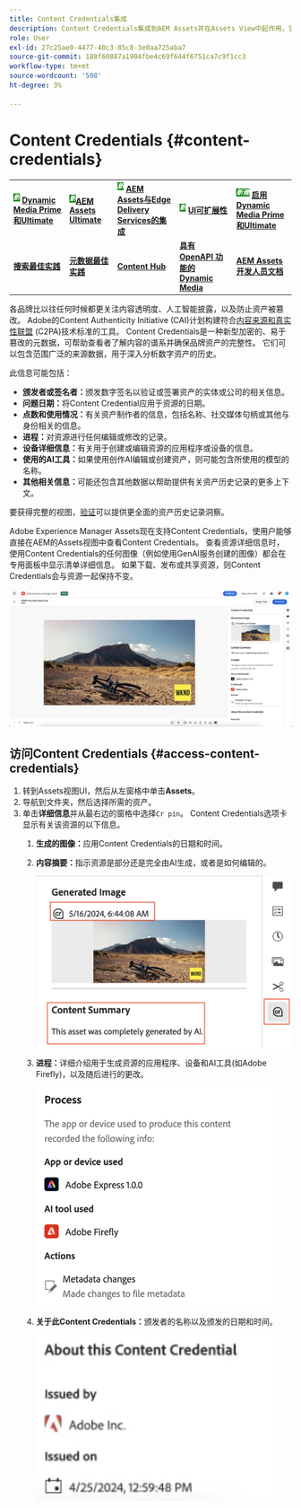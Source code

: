 ```yaml
---
title: Content Credentials集成
description: Content Credentials集成到AEM Assets并在Assets View中起作用，它可以提供资产历史记录的上下文，包括资产的创建方式以及参与创建该资产的用户。 就像数字内容的营养标签一样，Content Credentials可以帮助提高透明度并与受众建立信任。
role: User
exl-id: 27c25ae0-4477-40c3-85c8-3e0aa725aba7
source-git-commit: 188f60887a1904fbe4c69f644f6751ca7c9f1cc3
workflow-type: tm+mt
source-wordcount: '508'
ht-degree: 3%

---
```


# Content Credentials {#content-credentials}

<table>
    <tr>
        <td>
            <sup style= "background-color:#008000; color:#FFFFFF; font-weight:bold"><i>新</i></sup> <a href="/help/assets/dynamic-media/dm-prime-ultimate.md"><b>Dynamic Media Prime和Ultimate</b></a>
        </td>
        <td>
            <sup style= "background-color:#008000; color:#FFFFFF; font-weight:bold"><i>新</i></sup><a href="/help/assets/assets-ultimate-overview.md"><b>AEM Assets Ultimate</b></a>
        </td>
        <td>
            <sup style= "background-color:#008000; color:#FFFFFF; font-weight:bold"><i>新</i></sup> <a href="/help/assets/integrate-aem-assets-edge-delivery-services.md"><b>AEM Assets与Edge Delivery Services的集成</b></a>
        </td>
        <td>
            <sup style= "background-color:#008000; color:#FFFFFF; font-weight:bold"><i>新</i></sup> <a href="/help/assets/aem-assets-view-ui-extensibility.md"><b>UI可扩展性</b></a>
        </td>
          <td>
            <sup style= "background-color:#008000; color:#FFFFFF; font-weight:bold"><i>新建</i></sup> <a href="/help/assets/dynamic-media/enable-dynamic-media-prime-and-ultimate.md"><b>启用Dynamic Media Prime和Ultimate</b></a>
        </td>
    </tr>
    <tr>
        <td>
            <a href="/help/assets/search-best-practices.md"><b>搜索最佳实践</b></a>
        </td>
        <td>
            <a href="/help/assets/metadata-best-practices.md"><b>元数据最佳实践</b></a>
        </td>
        <td>
            <a href="/help/assets/product-overview.md"><b>Content Hub</b></a>
        </td>
        <td>
            <a href="/help/assets/dynamic-media-open-apis-overview.md"><b>具有 OpenAPI 功能的 Dynamic Media</b></a>
        </td>
        <td>
            <a href="https://developer.adobe.com/experience-cloud/experience-manager-apis/"><b>AEM Assets 开发人员文档</b></a>
        </td>
    </tr>
</table>

各品牌比以往任何时候都更关注内容透明度、人工智能披露，以及防止资产被篡改。 Adobe的Content Authenticity Initiative (CAI)计划构建符合[内容来源和真实性联盟](https://c2pa.org/specifications/specifications/1.1/specs/C2PA_Specification.html#_trust_model) (C2PA)技术标准的工具。 Content Credentials是一种新型加密的、易于篡改的元数据，可帮助查看者了解内容的谱系并确保品牌资产的完整性。 它们可以包含范围广泛的来源数据，用于深入分析数字资产的历史。

此信息可能包括：

* **颁发者或签名者：**&#x200B;颁发数字签名以验证或签署资产的实体或公司的相关信息。
* **问题日期：**&#x200B;将Content Credential应用于资源的日期。
* **点数和使用情况：**&#x200B;有关资产制作者的信息，包括名称、社交媒体句柄或其他与身份相关的信息。
* **进程：**&#x200B;对资源进行任何编辑或修改的记录。
* **设备详细信息：**&#x200B;有关用于创建或编辑资源的应用程序或设备的信息。
* **使用的AI工具：**&#x200B;如果使用创作AI编辑或创建资产，则可能包含所使用的模型的名称。
* **其他相关信息：**&#x200B;可能还包含其他数据以帮助提供有关资产历史记录的更多上下文。

要获得完整的视图，[验证](https://contentcredentials.org/verify)可以提供更全面的资产历史记录洞察。

Adobe Experience Manager Assets现在支持Content Credentials，使用户能够直接在AEM的Assets视图中查看Content Credentials。 查看资源详细信息时，使用Content Credentials的任何图像（例如使用GenAI服务创建的图像）都会在专用面板中显示清单详细信息。 如果下载、发布或共享资源，则Content Credentials会与资源一起保持不变。

![资源](/help/assets/assets/content-credentials.png)

## 访问Content Credentials {#access-content-credentials}

1. 转到Assets视图UI，然后从左窗格中单击&#x200B;**Assets**。
1. 导航到文件夹，然后选择所需的资产。
1. 单击&#x200B;**详细信息**&#x200B;并从最右边的窗格中选择`Cr pin`。 Content Credentials选项卡显示有关该资源的以下信息。
   1. **生成的图像：**&#x200B;应用Content Credentials的日期和时间。
   1. **内容摘要：**&#x200B;指示资源是部分还是完全由AI生成，或者是如何编辑的。

      ![内容凭据](/help/assets/assets/content-credentials1.png)
   1. **进程：**&#x200B;详细介绍用于生成资源的应用程序、设备和AI工具(如Adobe Firefly)，以及随后进行的更改。

      ![进程](/help/assets/assets/CR-Process.png)
   1. **关于此Content Credentials：**&#x200B;颁发者的名称以及颁发的日期和时间。

      ![颁发者](/help/assets/assets/CR-issuer.png)
